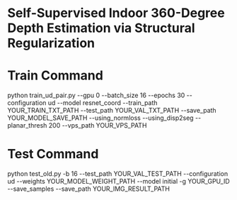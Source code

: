 # Self-Supervised Indoor 360-Degree Depth Estimation via Structural Regularization

# Train Command
python train_ud_pair.py --gpu 0 --batch_size 16 --epochs 30 --configuration ud --model resnet_coord --train_path YOUR_TRAIN_TXT_PATH --test_path YOUR_VAL_TXT_PATH --save_path YOUR_MODEL_SAVE_PATH --using_normloss --using_disp2seg --planar_thresh 200  --vps_path YOUR_VPS_PATH

# Test Command
python test_old.py -b 16 --test_path YOUR_VAL_TEST_PATH  --configuration ud --weights YOUR_MODEL_WEIGHT_PATH --model initial -g YOUR_GPU_ID --save_samples --save_path YOUR_IMG_RESULT_PATH

